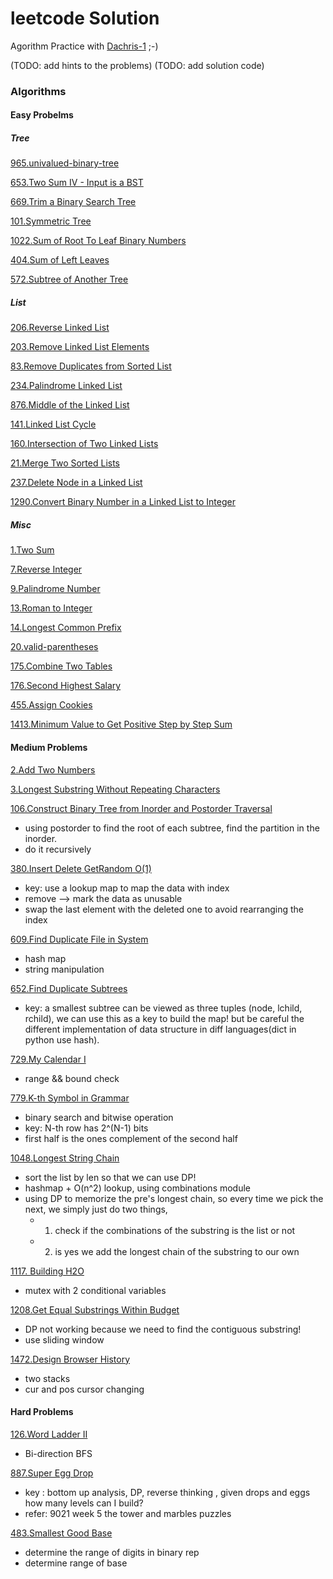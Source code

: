 # leetcode Solution
Agorithm Practice with [Dachris-1](https://github.com/Dachris-1) ;-)

(TODO: add hints to the problems)
(TODO: add solution code)

### Algorithms
#### Easy Probelms

##### Tree

[965.univalued-binary-tree](https://leetcode.com/problems/univalued-binary-tree)

[653.Two Sum IV - Input is a BST](https://leetcode.com/problems/two-sum-iv-input-is-a-bst) 

[669.Trim a Binary Search Tree](https://leetcode.com/problems/trim-a-binary-search-tree)  

[101.Symmetric Tree](https://leetcode.com/problems/symmetric-tree)

[1022.Sum of Root To Leaf Binary Numbers](https://leetcode.com/problems/sum-of-root-to-leaf-binary-numbers) 

[404.Sum of Left Leaves](https://leetcode.com/problems/sum-of-left-leaves)

[572.Subtree of Another Tree](https://leetcode.com/problems/subtree-of-another-tree)

##### List

[206.Reverse Linked List](https://leetcode.com/problems/reverse-linked-list)

[203.Remove Linked List Elements](https://leetcode.com/problems/remove-linked-list-elements) 

[83.Remove Duplicates from Sorted List](https://leetcode.com/problems/remove-duplicates-from-sorted-list) 

[234.Palindrome Linked List](https://leetcode.com/problems/palindrome-linked-list) 

[876.Middle of the Linked List](https://leetcode.com/problems/middle-of-the-linked-list)

[141.Linked List Cycle](https://leetcode.com/problems/linked-list-cycle)

[160.Intersection of Two Linked Lists](https://leetcode.com/problems/intersection-of-two-linked-lists) 

[21.Merge Two Sorted Lists](https://leetcode.com/problems/merge-two-sorted-lists/description/)

[237.Delete Node in a Linked List](https://leetcode.com/problems/delete-node-in-a-linked-list)

[1290.Convert Binary Number in a Linked List to Integer](https://leetcode.com/problems/convert-binary-number-in-a-linked-list-to-integer) 

##### Misc

[1.Two Sum](https://leetcode.com/problems/two-sum)

[7.Reverse Integer](https://leetcode.com/problems/reverse-integer)

[9.Palindrome Number](https://leetcode.com/problems/palindrome-number)

[13.Roman to Integer](https://leetcode.com/problems/roman-to-integer)

[14.Longest Common Prefix](https://leetcode.com/problems/longest-common-prefix)

[20.valid-parentheses](https://leetcode.com/problems/valid-parentheses/description/)

[175.Combine Two Tables](https://leetcode.com/problems/combine-two-tables)

[176.Second Highest Salary](https://leetcode.com/problems/second-highest-salary)

[455.Assign Cookies](https://leetcode.com/problems/assign-cookies)

[1413.Minimum Value to Get Positive Step by Step Sum](https://leetcode.com/problems/minimum-value-to-get-positive-step-by-step-sum)


#### Medium Problems
[2.Add Two Numbers](https://leetcode.com/problems/add-two-numbers)

[3.Longest Substring Without Repeating Characters](https://leetcode.com/problems/longest-substring-without-repeating-characters)

[106.Construct Binary Tree from Inorder and Postorder Traversal](https://leetcode.com/problems/construct-binary-tree-from-inorder-and-postorder-traversal)
- using postorder to find the root of each subtree, find the partition in the inorder. 
- do it recursively

[380.Insert Delete GetRandom O(1)](https://leetcode.com/problems/insert-delete-getrandom-o1)
- key: use a lookup map to map the data with index
- remove --> mark the data as unusable
- swap the last element with the deleted one to avoid rearranging the index

[609.Find Duplicate File in System](https://leetcode.com/problems/find-duplicate-file-in-system)
- hash map
- string manipulation

[652.Find Duplicate Subtrees](https://leetcode.com/problems/find-duplicate-subtrees)
- key: a smallest subtree can be viewed as three tuples (node, lchild, rchild), we can use this as a key to build the map! but be careful the different implementation of data structure in diff languages(dict in python use hash).

[729.My Calendar I](https://leetcode.com/problems/my-calendar-i)
- range && bound check

[779.K-th Symbol in Grammar](https://leetcode.com/problems/k-th-symbol-in-grammar)
- binary search and bitwise operation
- key: N-th row has 2^(N-1) bits
- first half is the ones complement of the second half

[1048.Longest String Chain](https://leetcode.com/problems/longest-string-chain)
- sort the list by len so that we can use DP!
- hashmap + O(n^2) lookup, using combinations module
- using DP to memorize the pre's longest chain, so every time we pick the next, we simply just do two things, 
  - 1. check  if the combinations of the substring is the list or not
  - 2. is yes we add the longest chain of the substring to our own

[1117. Building H2O](https://leetcode.com/problems/building-h2o)
- mutex with 2 conditional variables

[1208.Get Equal Substrings Within Budget](https://leetcode.com/problems/get-equal-substrings-within-budget)
- DP not working because we need to find the contiguous substring!
- use sliding window

[1472.Design Browser History](https://leetcode.com/problems/design-browser-history)
- two stacks
- cur and pos cursor changing


#### Hard Problems
[126.Word Ladder II](https://leetcode.com/problems/word-ladder-ii)
- Bi-direction BFS

[887.Super Egg Drop](https://leetcode.com/problems/smallest-good-base)
- key : bottom up analysis, DP, reverse thinking , given drops and eggs how many levels can I build?
- refer: 9021 week 5 the tower and marbles puzzles

[483.Smallest Good Base](https://leetcode.com/problems/smallest-good-base)
- determine the range of digits in binary rep
- determine range of base

